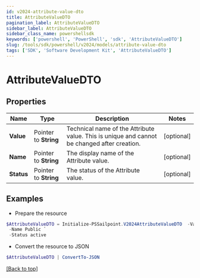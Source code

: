 ```yaml
---
id: v2024-attribute-value-dto
title: AttributeValueDTO
pagination_label: AttributeValueDTO
sidebar_label: AttributeValueDTO
sidebar_class_name: powershellsdk
keywords: ['powershell', 'PowerShell', 'sdk', 'AttributeValueDTO'] 
slug: /tools/sdk/powershell/v2024/models/attribute-value-dto
tags: ['SDK', 'Software Development Kit', 'AttributeValueDTO']
---
```



# AttributeValueDTO

## Properties

Name | Type | Description | Notes
------------ | ------------- | ------------- | -------------
**Value** |  Pointer to **String** | Technical name of the Attribute value. This is unique and cannot be changed after creation. | [optional] 
**Name** |  Pointer to **String** | The display name of the Attribute value. | [optional] 
**Status** |  Pointer to **String** | The status of the Attribute value. | [optional] 

## Examples

- Prepare the resource
```powershell
$AttributeValueDTO = Initialize-PSSailpoint.V2024AttributeValueDTO  -Value public `
 -Name Public `
 -Status active
```

- Convert the resource to JSON
```powershell
$AttributeValueDTO | ConvertTo-JSON
```


[[Back to top]](#) 

